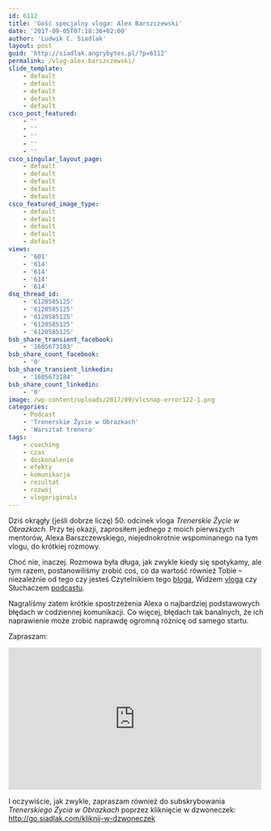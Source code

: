 ```yaml
---
id: 6112
title: 'Gość specjalny vloga: Alex Barszczewski'
date: '2017-09-05T07:18:36+02:00'
author: 'Ludwik C. Siadlak'
layout: post
guid: 'http://siadlak.angrybytes.pl/?p=6112'
permalink: /vlog-alex-barszczewski/
slide_template:
    - default
    - default
    - default
    - default
    - default
csco_post_featured:
    - ''
    - ''
    - ''
    - ''
    - ''
csco_singular_layout_page:
    - default
    - default
    - default
    - default
    - default
csco_featured_image_type:
    - default
    - default
    - default
    - default
    - default
views:
    - '601'
    - '614'
    - '614'
    - '614'
    - '614'
dsq_thread_id:
    - '6120585125'
    - '6120585125'
    - '6120585125'
    - '6120585125'
    - '6120585125'
bsb_share_transient_facebook:
    - '1605673183'
bsb_share_count_facebook:
    - '0'
bsb_share_transient_linkedin:
    - '1605673184'
bsb_share_count_linkedin:
    - '0'
image: /wp-content/uploads/2017/09/vlcsnap-error122-1.png
categories:
    - Podcast
    - 'Trenerskie Życie w Obrazkach'
    - 'Warsztat trenera'
tags:
    - coaching
    - czas
    - doskonalenie
    - efekty
    - komunikacja
    - rezultat
    - rozwój
    - vlogoriginals
---
```


Dziś okrągły (jeśli dobrze liczę) 50. odcinek vloga *Trenerskie Życie w Obrazkach.* Przy tej okazji, zaprosiłem jednego z moich pierwszych mentorów, Alexa Barszczewskiego, niejednokrotnie wspominanego na tym vlogu, do krótkiej rozmowy.

Choć nie, inaczej. Rozmowa była długa, jak zwykle kiedy się spotykamy, ale tym razem, postanowiliśmy zrobić coś, co da wartość również Tobie – niezależnie od tego czy jesteś Czytelnikiem tego [bloga](http://personaldevelopment.pl), Widzem [vloga](https://www.youtube.com/user/Siadlak/videos) czy Słuchaczem [podcastu](http://personaldevelopment.pl/podcast/).

Nagraliśmy zatem krótkie spostrzeżenia Alexa o najbardziej podstawowych błędach w codziennej komunikacji. Co więcej, błędach tak banalnych, że ich naprawienie może zrobić naprawdę ogromną różnicę od samego startu.

Zapraszam:

<iframe allow="accelerometer; autoplay; clipboard-write; encrypted-media; gyroscope; picture-in-picture; web-share" allowfullscreen="" frameborder="0" height="281" loading="lazy" referrerpolicy="strict-origin-when-cross-origin" src="https://www.youtube.com/embed/B7tvz8gpVC0?feature=oembed" title="BŁĘDY w KOMUNIKACJI i gość specjalny: Alex Barszczewski - Ludwik C. Siadlak VLOG 20170904" width="500"></iframe>

I oczywiście, jak zwykle, zapraszam również do subskrybowania *Trenerskiego Życia w Obrazkach* poprzez kliknięcie w dzwoneczek: <http://go.siadlak.com/kliknij-w-dzwoneczek>